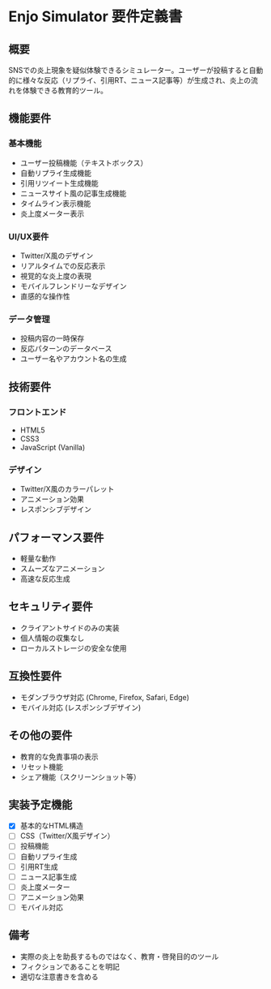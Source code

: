# Enjo Simulator 要件定義書

## 概要
SNSでの炎上現象を疑似体験できるシミュレーター。ユーザーが投稿すると自動的に様々な反応（リプライ、引用RT、ニュース記事等）が生成され、炎上の流れを体験できる教育的ツール。

## 機能要件

### 基本機能
- ユーザー投稿機能（テキストボックス）
- 自動リプライ生成機能
- 引用リツイート生成機能
- ニュースサイト風の記事生成機能
- タイムライン表示機能
- 炎上度メーター表示

### UI/UX要件
- Twitter/X風のデザイン
- リアルタイムでの反応表示
- 視覚的な炎上度の表現
- モバイルフレンドリーなデザイン
- 直感的な操作性

### データ管理
- 投稿内容の一時保存
- 反応パターンのデータベース
- ユーザー名やアカウント名の生成

## 技術要件

### フロントエンド
- HTML5
- CSS3
- JavaScript (Vanilla)

### デザイン
- Twitter/X風のカラーパレット
- アニメーション効果
- レスポンシブデザイン

## パフォーマンス要件
- 軽量な動作
- スムーズなアニメーション
- 高速な反応生成

## セキュリティ要件
- クライアントサイドのみの実装
- 個人情報の収集なし
- ローカルストレージの安全な使用

## 互換性要件
- モダンブラウザ対応 (Chrome, Firefox, Safari, Edge)
- モバイル対応 (レスポンシブデザイン)

## その他の要件
- 教育的な免責事項の表示
- リセット機能
- シェア機能（スクリーンショット等）

## 実装予定機能
- [x] 基本的なHTML構造
- [ ] CSS（Twitter/X風デザイン）
- [ ] 投稿機能
- [ ] 自動リプライ生成
- [ ] 引用RT生成
- [ ] ニュース記事生成
- [ ] 炎上度メーター
- [ ] アニメーション効果
- [ ] モバイル対応

## 備考
- 実際の炎上を助長するものではなく、教育・啓発目的のツール
- フィクションであることを明記
- 適切な注意書きを含める